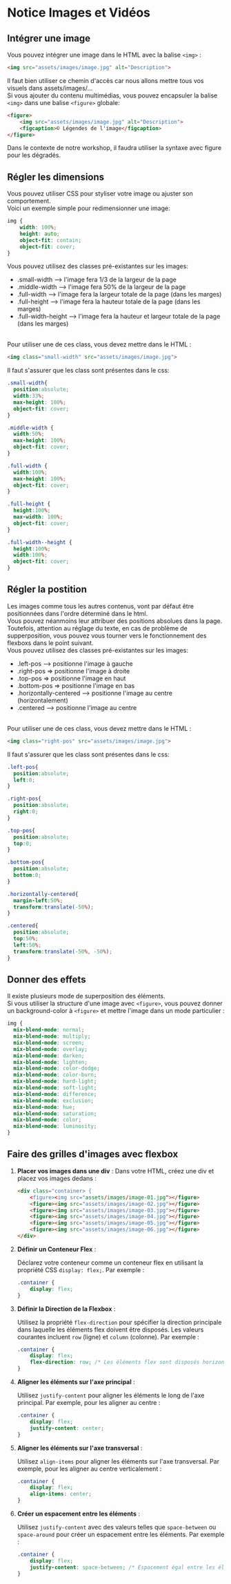 # Notice Images et Vidéos

## Intégrer une image 
Vous pouvez intégrer une image dans le HTML avec la balise ```<img>``` : 
```html
<img src="assets/images/image.jpg" alt="Description">
```  
Il faut bien utiliser ce chemin d'accès car nous allons mettre tous vos visuels dans assets/images/…  
Si vous ajouter du contenu multimédias, vous pouvez encapsuler la balise ```<img>``` dans une balise ```<figure>``` globale: 
```html
<figure>
    <img src="assets/images/image.jpg" alt="Description">
    <figcaption>© Légendes de l'image</figcaption>
</figure>
```
Dans le contexte de notre workshop, il faudra utiliser la syntaxe avec figure pour les dégradés. 

## Régler les dimensions 

Vous pouvez utiliser CSS pour styliser votre image ou ajuster son comportement.   
Voici un exemple simple pour redimensionner une image:
```css
img {
    width: 100%; 
    height: auto; 
    object-fit: contain; 
    object-fit: cover; 
}
```  

Vous pouvez utilisez des classes pré-existantes sur les images: 
* .small-width --> l'image fera 1/3 de la largeur de la page
* .middle-width --> l'image fera 50% de la largeur de la page
* .full-width --> l'image fera la largeur totale de la page (dans les marges)
* .full-height --> l'image fera la hauteur totale de la page (dans les marges)
* .full-width-height --> l'image fera la hauteur et largeur totale de la page (dans les marges)  
<br>
Pour utiliser une de ces class, vous devez mettre dans le HTML :  

```html
<img class="small-width" src="assets/images/image.jpg">
```


Il faut s'assurer que les class sont présentes dans le css: 

```css
.small-width{
  position:absolute;
  width:33%;
  max-height: 100%;
  object-fit: cover;
}

.middle-width { 
  width:50%;
  max-height: 100%;
  object-fit: cover;
}

.full-width { 
  width:100%;
  max-height: 100%;
  object-fit: cover;
}

.full-height { 
  height:100%;
  max-width: 100%;
  object-fit: cover;
}

.full-width--height { 
  height:100%;
  width:100%;
  object-fit: cover;
}
```

## Régler la postition 
Les images comme tous les autres contenus, vont par défaut être positionnées dans l'ordre déterminé dans le html.  
Vous pouvez néanmoins leur attribuer des positions absolues dans la page. Toutefois, attention au réglage du texte, en cas de problème de supperposition, vous pouvez vous tourner vers le fonctionnement des flexboxs dans le point suivant.  
Vous pouvez utilisez des classes pré-existantes sur les images: 
* .left-pos --> positionne l'image à gauche
* .right-pos => positionne l'image à droite
* .top-pos => positionne l'image en haut
* .bottom-pos => positionne l'image en bas
* .horizontally-centered --> positionne l'image au centre (horizontalement)
* .centered --> positionne l'image au centre 
<br>
Pour utiliser une de ces class, vous devez mettre dans le HTML :  

```html
<img class="right-pos" src="assets/images/image.jpg">
```

Il faut s'assurer que les class sont présentes dans le css: 

```css
.left-pos{
  position:absolute;
  left:0;
}

.right-pos{
  position:absolute;
  right:0;
}

.top-pos{
  position:absolute;
  top:0;
}

.bottom-pos{
  position:absolute;
  bottom:0;
}

.horizontally-centered{
  margin-left:50%;
  transform:translate(-50%);
}

.centered{
  position:absolute;
  top:50%;
  left:50%;
  transform:translate(-50%, -50%);
}
```

## Donner des effets
Il existe plusieurs mode de superposition des éléments.  
Si vous utiliser la structure d'une image avec ```<figure>```, vous pouvez donner un background-color à ```<figure>``` et mettre l'image dans un mode particulier : 
```css
img {
  mix-blend-mode: normal;
  mix-blend-mode: multiply;
  mix-blend-mode: screen;
  mix-blend-mode: overlay;
  mix-blend-mode: darken;
  mix-blend-mode: lighten;
  mix-blend-mode: color-dodge;
  mix-blend-mode: color-burn;
  mix-blend-mode: hard-light;
  mix-blend-mode: soft-light;
  mix-blend-mode: difference;
  mix-blend-mode: exclusion;
  mix-blend-mode: hue;
  mix-blend-mode: saturation;
  mix-blend-mode: color;
  mix-blend-mode: luminosity;
}
```

## Faire des grilles d'images avec flexbox
1. **Placer vos images dans une div** :
   Dans votre HTML, créez une div et placez vos images dedans :
   
   ```html
   <div class="container> {
       <figure><img src="assets/images/image-01.jpg"></figure>
       <figure><img src="assets/images/image-02.jpg"></figure>
       <figure><img src="assets/images/image-03.jpg"></figure>
       <figure><img src="assets/images/image-04.jpg"></figure>
       <figure><img src="assets/images/image-05.jpg"></figure>
       <figure><img src="assets/images/image-06.jpg"></figure>
   </div>
   ```
2. **Définir un Conteneur Flex** :

   Déclarez votre conteneur comme un conteneur flex en utilisant la propriété CSS `display: flex;`. Par exemple :

   ```css
   .container {
       display: flex;
   }
   ```

3. **Définir la Direction de la Flexbox** :

   Utilisez la propriété `flex-direction` pour spécifier la direction principale dans laquelle les éléments flex doivent être disposés.
   Les valeurs courantes incluent `row` (ligne) et `column` (colonne). Par exemple :

   ```css
   .container {
       display: flex;
       flex-direction: row; /* Les éléments flex sont disposés horizontalement */
   }
   ```

4. **Aligner les éléments sur l'axe principal** :

   Utilisez `justify-content` pour aligner les éléments le long de l'axe principal. Par exemple, pour les aligner au centre :

   ```css
   .container {
       display: flex;
       justify-content: center;
   }
   ```

5. **Aligner les éléments sur l'axe transversal** :

   Utilisez `align-items` pour aligner les éléments sur l'axe transversal. Par exemple, pour les aligner au centre verticalement :

   ```css
   .container {
       display: flex;
       align-items: center;
   }
   ```

6. **Créer un espacement entre les éléments** :

   Utilisez `justify-content` avec des valeurs telles que `space-between` ou `space-around` pour créer un espacement entre les éléments. Par exemple :

   ```css
   .container {
       display: flex;
       justify-content: space-between; /* Espacement égal entre les éléments */
   }
   ```
